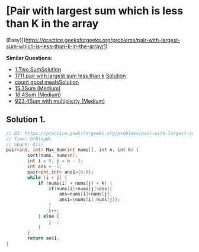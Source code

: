 # [Pair with largest sum which is less than K in the array
 (Easy)](https://practice.geeksforgeeks.org/problems/pair-with-largest-sum-which-is-less-than-k-in-the-array/1)


**Similar Questions**:
* [1.Two Sum](https://leetcode.com/problems/two-sum)[Solution](/leetcode/1/Readme.md)
* [1711.pair with largest sum less than k](https://practice.geeksforgeeks.org/problems/pair-with-largest-sum-which-is-less-than-k-in-the-array/1) [Solution](/Gfg/1/README)
* [count good meals](https://leetcode.com/problems/count-good-meals/description/)[Solution](/leetcode/1711/Readme.md)
* [15.3Sum (Medium)](https://leetcode.com/problems/3sum)
* [18.4Sum (Medium)](https://leetcode.com/problems/4sum)
* [923.4Sum with multiplicity (Medium)](https://leetcode.com/problems/3sum-with-multiplicity/)

## Solution 1.

```cpp
// OJ: https://practice.geeksforgeeks.org/problems/pair-with-largest-sum-which-is-less-than-k-in-the-array/1
// Time: O(NlogN)
// Space: O(1)
pair<int, int> Max_Sum(int nums[], int n, int k) {
        sort(nums, nums+n);
        int i = 0, j = n - 1;
        int ans = -1;
        pair<int,int> ans1={0,0};
        while (i < j) {
            if (nums[i] + nums[j] < k) {
                if(nums[i]+nums[j]>ans){
                    ans=nums[i]+nums[j];
                    ans1={nums[i],nums[j]};
                }
                i++;
            } else {
                j--;
            }
        }
        return ans1;
}
```